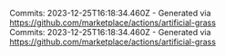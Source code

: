 Commits: 2023-12-25T16:18:34.460Z - Generated via https://github.com/marketplace/actions/artificial-grass
<br>
Commits: 2023-12-25T16:18:34.460Z - Generated via https://github.com/marketplace/actions/artificial-grass
<br>
